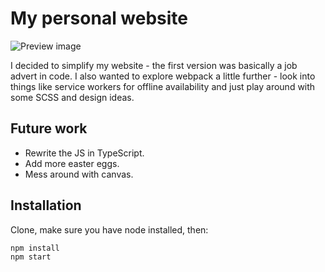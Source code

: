 # My personal website
![Preview image](https://montydawson.co.uk/Static.png)

I decided to simplify my website - the first version was basically a job advert in code. I also wanted to explore webpack a little further - look into things like service workers for offline availability and just play around with some SCSS and design ideas.

## Future work
- Rewrite the JS in TypeScript.
- Add more easter eggs.
- Mess around with canvas.

## Installation
Clone, make sure you have node installed, then:
```
npm install
npm start
```
